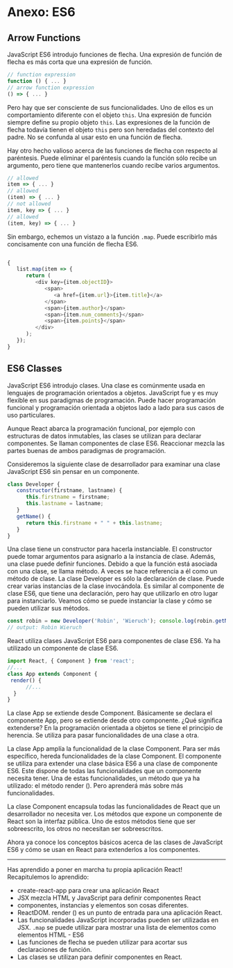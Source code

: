 # Anexo: ES6

## Arrow Functions

JavaScript ES6 introdujo funciones de flecha. Una expresión de función de flecha es más corta que una expresión de función.

```js
// function expression
function () { ... }
// arrow function expression
() => { ... }
```

Pero hay que ser consciente de sus funcionalidades. Uno de ellos es un comportamiento diferente con el objeto `this`. Una expresión de función siempre define su propio objeto `this`. Las expresiones de la función de flecha todavía tienen el objeto `this` pero son heredadas del contexto del padre. No se confunda al usar esto en una función de flecha.

Hay otro hecho valioso acerca de las funciones de flecha con respecto al paréntesis. Puede eliminar el paréntesis cuando la función sólo recibe un argumento, pero tiene que mantenerlos cuando recibe varios argumentos.

```js
// allowed
item => { ... }
// allowed
(item) => { ... }
// not allowed
item, key => { ... }
// allowed
(item, key) => { ... }
```
Sin embargo, echemos un vistazo a la función `.map`. Puede escribirlo más concisamente con una función de flecha ES6.

```js

{
   list.map(item => {
      return (
         <div key={item.objectID}>
            <span>
               <a href={item.url}>{item.title}</a>
            </span>
            <span>{item.author}</span>
            <span>{item.num_comments}</span>
            <span>{item.points}</span>
         </div>
      );
   });
}
```

## ES6 Classes

JavaScript ES6 introdujo clases. Una clase es comúnmente usada en lenguajes de programación orientados a objetos. JavaScript fue y es muy flexible en sus paradigmas de programación. Puede hacer programación funcional y programación orientada a objetos lado a lado para sus casos de uso particulares.

Aunque React abarca la programación funcional, por ejemplo con estructuras de datos inmutables, las clases se utilizan para declarar componentes. Se llaman componentes de clase ES6. Reaccionar mezcla las partes buenas de ambos paradigmas de programación.

Consideremos la siguiente clase de desarrollador para examinar una clase JavaScript ES6 sin pensar en un componente.

```js
class Developer {
   constructor(firstname, lastname) {
      this.firstname = firstname;
      this.lastname = lastname;
   }
   getName() {
      return this.firstname + " " + this.lastname;
   }
}
```
Una clase tiene un constructor para hacerla instanciable. El constructor puede tomar argumentos para asignarlo a la instancia de clase. Además, una clase puede definir funciones. Debido a que la función está asociada con una clase, se llama método. A veces se hace referencia a él como un método de clase.
La clase Developer es sólo la declaración de clase. Puede crear varias instancias de la clase invocándola. Es similar al componente de clase ES6, que tiene una declaración, pero hay que utilizarlo en otro lugar para instanciarlo.
Veamos cómo se puede instanciar la clase y cómo se pueden utilizar sus métodos.

```js
const robin = new Developer('Robin', 'Wieruch'); console.log(robin.getName());
// output: Robin Wieruch
```
React utiliza clases JavaScript ES6 para componentes de clase ES6. Ya ha utilizado un componente de clase ES6.

```js
import React, { Component } from 'react';
//...
class App extends Component {
 render() {
      //... 
  }
}
```

La clase App se extiende desde Component. Básicamente se declara el componente App, pero se extiende desde otro componente. ¿Qué significa extenderse? En la programación orientada a objetos se tiene el principio de herencia. Se utiliza para pasar funcionalidades de una clase a otra.

La clase App amplía la funcionalidad de la clase Component. Para ser más específico, hereda funcionalidades de la clase Component. El componente se utiliza para extender una clase básica ES6 a una clase de componente ES6. Este dispone de todas las funcionalidades que un componente necesita tener. Una de estas funcionalidades, un método que ya ha utilizado: el método render (). Pero aprenderá más sobre más funcionalidades.

La clase Component encapsula todas las funcionalidades de React que un desarrollador no necesita ver.  Los métodos que expone un componente de React son la interfaz pública. Uno de estos métodos tiene que ser sobreescrito, los otros no necesitan ser sobreescritos.  

Ahora ya conoce los conceptos básicos acerca de las clases de JavaScript ES6 y cómo se usan en React para extenderlos a los componentes.  

-------

Has aprendido a poner en marcha tu propia aplicación React! 
Recapitulemos lo aprendido:

* create-react-app    para crear una aplicación React
* JSX mezcla HTML y JavaScript para definir componentes React 
* componentes, instancias y elementos son cosas diferentes.
* ReactDOM. render () es un punto de entrada para una aplicación React.
* Las funcionalidades JavaScript incorporadas pueden ser utilizadas en JSX.  `.map` se puede utilizar para mostrar una lista de elementos como elementos HTML - ES6
* Las funciones de flecha se pueden utilizar para acortar sus declaraciones de función. 
* Las clases se utilizan para definir componentes en React.



